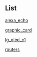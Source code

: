 

## List

[alexa_echo](alexa_echo.md)

[graphic_card](graphic_card.md)

[lg_oled_c1](lg_oled_c1.md)

[routers](routers.md)

